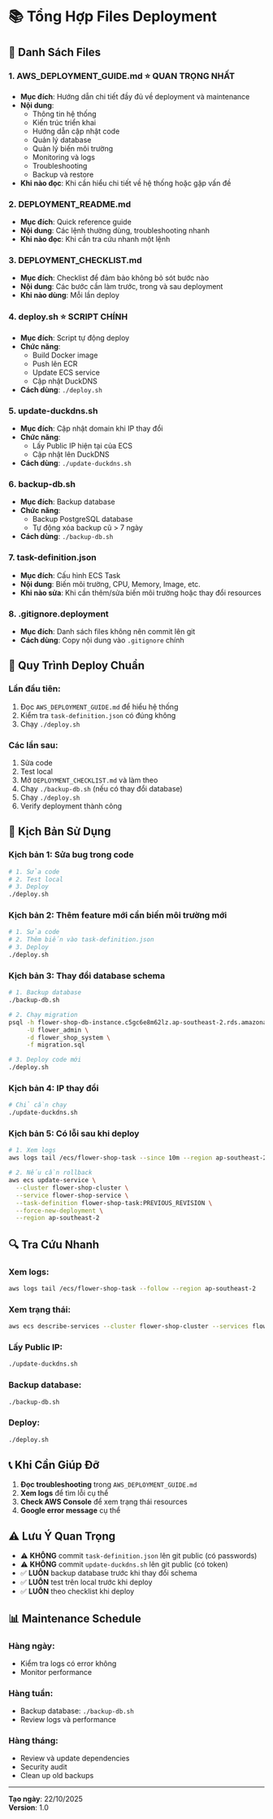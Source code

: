 # 📚 Tổng Hợp Files Deployment

## 📄 Danh Sách Files

### 1. **AWS_DEPLOYMENT_GUIDE.md** ⭐ QUAN TRỌNG NHẤT
   - **Mục đích**: Hướng dẫn chi tiết đầy đủ về deployment và maintenance
   - **Nội dung**:
     - Thông tin hệ thống
     - Kiến trúc triển khai
     - Hướng dẫn cập nhật code
     - Quản lý database
     - Quản lý biến môi trường
     - Monitoring và logs
     - Troubleshooting
     - Backup và restore
   - **Khi nào đọc**: Khi cần hiểu chi tiết về hệ thống hoặc gặp vấn đề

### 2. **DEPLOYMENT_README.md**
   - **Mục đích**: Quick reference guide
   - **Nội dung**: Các lệnh thường dùng, troubleshooting nhanh
   - **Khi nào đọc**: Khi cần tra cứu nhanh một lệnh

### 3. **DEPLOYMENT_CHECKLIST.md**
   - **Mục đích**: Checklist để đảm bảo không bỏ sót bước nào
   - **Nội dung**: Các bước cần làm trước, trong và sau deployment
   - **Khi nào dùng**: Mỗi lần deploy

### 4. **deploy.sh** ⭐ SCRIPT CHÍNH
   - **Mục đích**: Script tự động deploy
   - **Chức năng**:
     - Build Docker image
     - Push lên ECR
     - Update ECS service
     - Cập nhật DuckDNS
   - **Cách dùng**: `./deploy.sh`

### 5. **update-duckdns.sh**
   - **Mục đích**: Cập nhật domain khi IP thay đổi
   - **Chức năng**:
     - Lấy Public IP hiện tại của ECS
     - Cập nhật lên DuckDNS
   - **Cách dùng**: `./update-duckdns.sh`

### 6. **backup-db.sh**
   - **Mục đích**: Backup database
   - **Chức năng**:
     - Backup PostgreSQL database
     - Tự động xóa backup cũ > 7 ngày
   - **Cách dùng**: `./backup-db.sh`

### 7. **task-definition.json**
   - **Mục đích**: Cấu hình ECS Task
   - **Nội dung**: Biến môi trường, CPU, Memory, Image, etc.
   - **Khi nào sửa**: Khi cần thêm/sửa biến môi trường hoặc thay đổi resources

### 8. **.gitignore.deployment**
   - **Mục đích**: Danh sách files không nên commit lên git
   - **Cách dùng**: Copy nội dung vào `.gitignore` chính

## 🚀 Quy Trình Deploy Chuẩn

### Lần đầu tiên:
1. Đọc `AWS_DEPLOYMENT_GUIDE.md` để hiểu hệ thống
2. Kiểm tra `task-definition.json` có đúng không
3. Chạy `./deploy.sh`

### Các lần sau:
1. Sửa code
2. Test local
3. Mở `DEPLOYMENT_CHECKLIST.md` và làm theo
4. Chạy `./backup-db.sh` (nếu có thay đổi database)
5. Chạy `./deploy.sh`
6. Verify deployment thành công

## 📖 Kịch Bản Sử Dụng

### Kịch bản 1: Sửa bug trong code
```bash
# 1. Sửa code
# 2. Test local
# 3. Deploy
./deploy.sh
```

### Kịch bản 2: Thêm feature mới cần biến môi trường mới
```bash
# 1. Sửa code
# 2. Thêm biến vào task-definition.json
# 3. Deploy
./deploy.sh
```

### Kịch bản 3: Thay đổi database schema
```bash
# 1. Backup database
./backup-db.sh

# 2. Chạy migration
psql -h flower-shop-db-instance.c5gc6e8m62lz.ap-southeast-2.rds.amazonaws.com \
     -U flower_admin \
     -d flower_shop_system \
     -f migration.sql

# 3. Deploy code mới
./deploy.sh
```

### Kịch bản 4: IP thay đổi
```bash
# Chỉ cần chạy
./update-duckdns.sh
```

### Kịch bản 5: Có lỗi sau khi deploy
```bash
# 1. Xem logs
aws logs tail /ecs/flower-shop-task --since 10m --region ap-southeast-2

# 2. Nếu cần rollback
aws ecs update-service \
  --cluster flower-shop-cluster \
  --service flower-shop-service \
  --task-definition flower-shop-task:PREVIOUS_REVISION \
  --force-new-deployment \
  --region ap-southeast-2
```

## 🔍 Tra Cứu Nhanh

### Xem logs:
```bash
aws logs tail /ecs/flower-shop-task --follow --region ap-southeast-2
```

### Xem trạng thái:
```bash
aws ecs describe-services --cluster flower-shop-cluster --services flower-shop-service --region ap-southeast-2
```

### Lấy Public IP:
```bash
./update-duckdns.sh
```

### Backup database:
```bash
./backup-db.sh
```

### Deploy:
```bash
./deploy.sh
```

## 📞 Khi Cần Giúp Đỡ

1. **Đọc troubleshooting** trong `AWS_DEPLOYMENT_GUIDE.md`
2. **Xem logs** để tìm lỗi cụ thể
3. **Check AWS Console** để xem trạng thái resources
4. **Google error message** cụ thể

## ⚠️ Lưu Ý Quan Trọng

- ⚠️ **KHÔNG** commit `task-definition.json` lên git public (có passwords)
- ⚠️ **KHÔNG** commit `update-duckdns.sh` lên git public (có token)
- ✅ **LUÔN** backup database trước khi thay đổi schema
- ✅ **LUÔN** test trên local trước khi deploy
- ✅ **LUÔN** theo checklist khi deploy

## 📊 Maintenance Schedule

### Hàng ngày:
- Kiểm tra logs có error không
- Monitor performance

### Hàng tuần:
- Backup database: `./backup-db.sh`
- Review logs và performance

### Hàng tháng:
- Review và update dependencies
- Security audit
- Clean up old backups

---

**Tạo ngày**: 22/10/2025  
**Version**: 1.0
